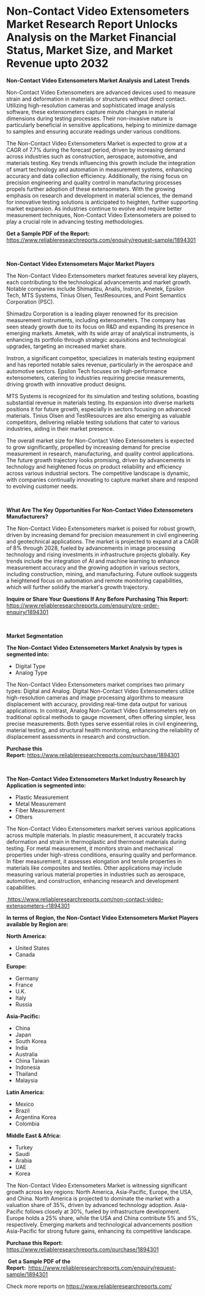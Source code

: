 <p><h1>Non-Contact Video Extensometers Market Research Report Unlocks Analysis on the Market Financial Status, Market Size, and Market Revenue upto 2032</h1></p><p><strong>Non-Contact Video Extensometers Market Analysis and Latest Trends</strong></p>
<p><p>Non-Contact Video Extensometers are advanced devices used to measure strain and deformation in materials or structures without direct contact. Utilizing high-resolution cameras and sophisticated image analysis software, these extensometers capture minute changes in material dimensions during testing processes. Their non-invasive nature is particularly beneficial in sensitive applications, helping to minimize damage to samples and ensuring accurate readings under various conditions. </p><p>The Non-Contact Video Extensometers Market is expected to grow at a CAGR of 7.7% during the forecast period, driven by increasing demand across industries such as construction, aerospace, automotive, and materials testing. Key trends influencing this growth include the integration of smart technology and automation in measurement systems, enhancing accuracy and data collection efficiency. Additionally, the rising focus on precision engineering and quality control in manufacturing processes propels further adoption of these extensometers. With the growing emphasis on research and development in material sciences, the demand for innovative testing solutions is anticipated to heighten, further supporting market expansion. As industries continue to evolve and require better measurement techniques, Non-Contact Video Extensometers are poised to play a crucial role in advancing testing methodologies.</p></p>
<p><strong>Get a Sample PDF of the Report:&nbsp;</strong> <a href="https://www.reliableresearchreports.com/enquiry/request-sample/1894301?utm_campaign=3349&utm_medium=2&utm_source=Github&utm_content=ia&utm_term=28032025&utm_id=non-contact-video-extensometers">https://www.reliableresearchreports.com/enquiry/request-sample/1894301</a></p>
<p>&nbsp;</p>
<p><strong>Non-Contact Video Extensometers Major Market Players</strong></p>
<p><p>The Non-Contact Video Extensometers market features several key players, each contributing to the technological advancements and market growth. Notable companies include Shimadzu, Analis, Instron, Ametek, Epsilon Tech, MTS Systems, Tinius Olsen, TestResources, and Point Semantics Corporation (PSC).</p><p>Shimadzu Corporation is a leading player renowned for its precision measurement instruments, including extensometers. The company has seen steady growth due to its focus on R&D and expanding its presence in emerging markets. Ametek, with its wide array of analytical instruments, is enhancing its portfolio through strategic acquisitions and technological upgrades, targeting an increased market share.</p><p>Instron, a significant competitor, specializes in materials testing equipment and has reported notable sales revenue, particularly in the aerospace and automotive sectors. Epsilon Tech focuses on high-performance extensometers, catering to industries requiring precise measurements, driving growth with innovative product designs.</p><p>MTS Systems is recognized for its simulation and testing solutions, boasting substantial revenue in materials testing. Its expansion into diverse markets positions it for future growth, especially in sectors focusing on advanced materials. Tinius Olsen and TestResources are also emerging as valuable competitors, delivering reliable testing solutions that cater to various industries, aiding in their market presence.</p><p>The overall market size for Non-Contact Video Extensometers is expected to grow significantly, propelled by increasing demand for precise measurement in research, manufacturing, and quality control applications. The future growth trajectory looks promising, driven by advancements in technology and heightened focus on product reliability and efficiency across various industrial sectors. The competitive landscape is dynamic, with companies continually innovating to capture market share and respond to evolving customer needs.</p></p>
<p>&nbsp;</p>
<p><strong>What Are The Key Opportunities For Non-Contact Video Extensometers Manufacturers?</strong></p>
<p><p>The Non-Contact Video Extensometers market is poised for robust growth, driven by increasing demand for precision measurement in civil engineering and geotechnical applications. The market is projected to expand at a CAGR of 8% through 2028, fueled by advancements in image processing technology and rising investments in infrastructure projects globally. Key trends include the integration of AI and machine learning to enhance measurement accuracy and the growing adoption in various sectors, including construction, mining, and manufacturing. Future outlook suggests a heightened focus on automation and remote monitoring capabilities, which will further solidify the market's growth trajectory.</p></p>
<p><strong>Inquire or Share Your Questions If Any Before Purchasing This Report:</strong> <a href="https://www.reliableresearchreports.com/enquiry/pre-order-enquiry/1894301?utm_campaign=3349&utm_medium=2&utm_source=Github&utm_content=ia&utm_term=28032025&utm_id=non-contact-video-extensometers">https://www.reliableresearchreports.com/enquiry/pre-order-enquiry/1894301</a></p>
<p>&nbsp;</p>
<p><strong>Market Segmentation</strong></p>
<p><strong>The Non-Contact Video Extensometers Market Analysis by types is segmented into:</strong></p>
<p><ul><li>Digital Type</li><li>Analog Type</li></ul></p>
<p><p>The Non-Contact Video Extensometers market comprises two primary types: Digital and Analog. Digital Non-Contact Video Extensometers utilize high-resolution cameras and image processing algorithms to measure displacement with accuracy, providing real-time data output for various applications. In contrast, Analog Non-Contact Video Extensometers rely on traditional optical methods to gauge movement, often offering simpler, less precise measurements. Both types serve essential roles in civil engineering, material testing, and structural health monitoring, enhancing the reliability of displacement assessments in research and construction.</p></p>
<p><strong>Purchase this Report:&nbsp;</strong><a href="https://www.reliableresearchreports.com/purchase/1894301?utm_campaign=3349&utm_medium=2&utm_source=Github&utm_content=ia&utm_term=28032025&utm_id=non-contact-video-extensometers">https://www.reliableresearchreports.com/purchase/1894301</a></p>
<p>&nbsp;</p>
<p><strong>The Non-Contact Video Extensometers Market Industry Research by Application is segmented into:</strong></p>
<p><ul><li>Plastic Measurement</li><li>Metal Measurement</li><li>Fiber Measurement</li><li>Others</li></ul></p>
<p><p>The Non-Contact Video Extensometers market serves various applications across multiple materials. In plastic measurement, it accurately tracks deformation and strain in thermoplastic and thermoset materials during testing. For metal measurement, it monitors strain and mechanical properties under high-stress conditions, ensuring quality and performance. In fiber measurement, it assesses elongation and tensile properties in materials like composites and textiles. Other applications may include measuring various material properties in industries such as aerospace, automotive, and construction, enhancing research and development capabilities.</p></p>
<p><a href="https://www.reliableresearchreports.com/non-contact-video-extensometers-r1894301?utm_campaign=3349&utm_medium=2&utm_source=Github&utm_content=ia&utm_term=28032025&utm_id=non-contact-video-extensometers">&nbsp;https://www.reliableresearchreports.com/non-contact-video-extensometers-r1894301</a></p>
<p><strong>In terms of Region, the Non-Contact Video Extensometers Market Players available by Region are:</strong></p>
<p>
    <p> <strong> North America: </strong>
        <ul>
            <li>United States</li>
            <li>Canada</li>
        </ul>
        </p> 
    <p> <strong> Europe: </strong>
        <ul>
            <li>Germany</li>
            <li>France</li>
            <li>U.K.</li>
            <li>Italy</li>
            <li>Russia</li>
        </ul>
        </p> 
    <p> <strong> Asia-Pacific: </strong>
        <ul>
            <li>China</li>
            <li>Japan</li>
            <li>South Korea</li>
            <li>India</li>
            <li>Australia</li>
            <li>China Taiwan</li>
            <li>Indonesia</li>
            <li>Thailand</li>
            <li>Malaysia</li>
        </ul>
        </p> 
    <p> <strong> Latin America: </strong>
        <ul>
            <li>Mexico</li>
            <li>Brazil</li>
            <li>Argentina Korea</li>
            <li>Colombia</li>
        </ul>
        </p> 
    <p> <strong> Middle East & Africa: </strong>
        <ul>
            <li>Turkey</li>
            <li>Saudi</li>
            <li>Arabia</li>
            <li>UAE</li>
            <li>Korea</li>
        </ul>
    </p>
    </p>
<p><p>The Non-Contact Video Extensometers Market is witnessing significant growth across key regions: North America, Asia-Pacific, Europe, the USA, and China. North America is projected to dominate the market with a valuation share of 35%, driven by advanced technology adoption. Asia-Pacific follows closely at 30%, fueled by infrastructure development. Europe holds a 25% share, while the USA and China contribute 5% and 5%, respectively. Emerging markets and technological advancements position Asia-Pacific for strong future gains, enhancing its competitive landscape.</p></p>
<p><strong>Purchase this Report: </strong><a href="https://www.reliableresearchreports.com/purchase/1894301?utm_campaign=3349&utm_medium=2&utm_source=Github&utm_content=ia&utm_term=28032025&utm_id=non-contact-video-extensometers">https://www.reliableresearchreports.com/purchase/1894301</a></p>
<p>&nbsp;<strong>Get a Sample PDF of the Report:&nbsp;&nbsp;</strong><a href="https://www.reliableresearchreports.com/enquiry/request-sample/1894301?utm_campaign=3349&utm_medium=2&utm_source=Github&utm_content=ia&utm_term=28032025&utm_id=non-contact-video-extensometers">https://www.reliableresearchreports.com/enquiry/request-sample/1894301</a></p>
<p><strong></strong></p>
<p>Check more reports on <a href="https://www.reliableresearchreports.com/?utm_campaign=3349&utm_medium=2&utm_source=Github&utm_content=ia&utm_term=28032025&utm_id=non-contact-video-extensometers">https://www.reliableresearchreports.com/</a></p>